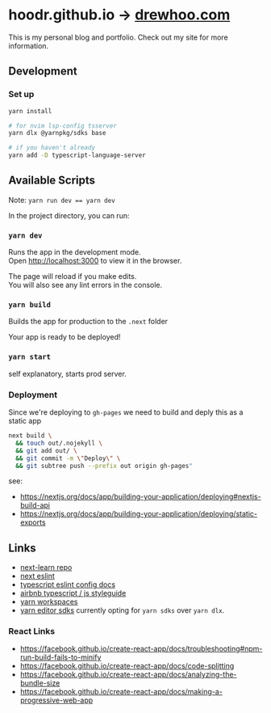 # hoodr.github.io -> [drewhoo.com](http://drewhoo.com/)

This is my personal blog and portfolio. Check out my site for more information.

## Development

### Set up

```sh
yarn install

# for nvim lsp-config tsserver
yarn dlx @yarnpkg/sdks base

# if you haven't already
yarn add -D typescript-language-server
```

## Available Scripts

Note: `yarn run dev == yarn dev`

In the project directory, you can run:

### `yarn dev`

Runs the app in the development mode.<br>
Open [http://localhost:3000](http://localhost:3000) to view it in the browser.

The page will reload if you make edits.<br>
You will also see any lint errors in the console.

### `yarn build`

Builds the app for production to the `.next` folder

Your app is ready to be deployed!

### `yarn start`

self explanatory, starts prod server.

### Deployment

Since we're deploying to `gh-pages` we need to build and deply this as a static app

```sh
next build \
  && touch out/.nojekyll \
  && git add out/ \
  && git commit -m \"Deploy\" \
  && git subtree push --prefix out origin gh-pages"
```

see:
- https://nextjs.org/docs/app/building-your-application/deploying#nextjs-build-api
- https://nextjs.org/docs/app/building-your-application/deploying/static-exports

## Links

- [next-learn repo](https://github.com/vercel/next-learn/tree/master/basics)
- [next eslint](https://nextjs.org/docs/basic-features/eslint)
- [typescript eslint config docs](https://typescript-eslint.io/docs/linting/)
- [airbnb typescript / js styleguide](https://github.com/airbnb/javascript)
- [yarn workspaces](https://classic.yarnpkg.com/lang/en/docs/workspaces/)
- [yarn editor sdks](https://yarnpkg.com/getting-started/editor-sdks) currently opting for `yarn sdks` over `yarn dlx`.

### React Links
- https://facebook.github.io/create-react-app/docs/troubleshooting#npm-run-build-fails-to-minify
- https://facebook.github.io/create-react-app/docs/code-splitting
- https://facebook.github.io/create-react-app/docs/analyzing-the-bundle-size
- https://facebook.github.io/create-react-app/docs/making-a-progressive-web-app


